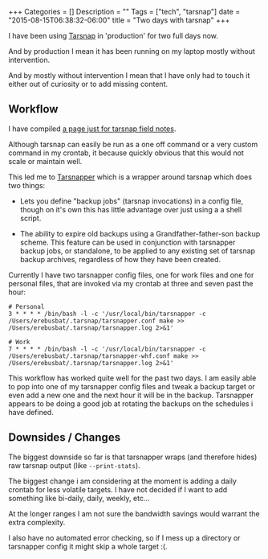 +++
Categories = []
Description = ""
Tags = ["tech", "tarsnap"]
date = "2015-08-15T06:38:32-06:00"
title = "Two days with tarsnap"
+++

I have been using [Tarsnap](https://www.tarsnap.com) in 'production' for two full days now.

And by production I mean it has been running on my laptop mostly without intervention.
<!--more-->
And by mostly without intervention I mean that I have only had to touch it either out of curiosity or to add missing content.

## Workflow
I have compiled [a page just for tarsnap field notes](/2015/08/tarsnap-field-notes/).

Although tarsnap can easily be run as a one off command or a very custom command in my crontab, it because quickly obvious that this would not scale or maintain well.

This led me to [Tarsnapper](https://github.com/miracle2k/tarsnapper) which is a wrapper around tarsnap which does two things:

- Lets you define "backup jobs" (tarsnap invocations) in a config file,
  though on it's own this has little advantage over just using a a shell
  script.

- The ability to expire old backups using a Grandfather-father-son backup
  scheme. This feature can be used in conjunction with tarsnapper
  backup jobs, or standalone, to be applied to any existing set of
  tarsnap backup archives, regardless of how they have been created.

Currently I have two tarsnapper config files, one for work files and one for personal files, that are invoked via my crontab at three and seven past the hour:

~~~ crontab
# Personal
3 * * * * /bin/bash -l -c '/usr/local/bin/tarsnapper -c /Users/erebusbat/.tarsnap/tarsnapper.conf make >> /Users/erebusbat/.tarsnap/tarsnapper.log 2>&1'

# Work
7 * * * * /bin/bash -l -c '/usr/local/bin/tarsnapper -c /Users/erebusbat/.tarsnap/tarsnapper-whf.conf make >> /Users/erebusbat/.tarsnap/tarsnapper.log 2>&1'
~~~

This workflow has worked quite well for the past two days.  I am easily able to pop into one of my tarsnapper config files and tweak a backup target or even add a new one and the next hour it will be in the backup. Tarsnapper appears to be doing a good job at rotating the backups on the schedules i have defined.

## Downsides / Changes
The biggest downside so far is that tarsnapper wraps (and therefore hides) raw tarsnap output (like `--print-stats`).

The biggest change i am considering at the moment is adding a daily crontab for less volatile targets.  I have not decided if I want to add something like bi-daily, daily, weekly, etc...

At the longer ranges I am not sure the bandwidth savings would warrant the extra complexity.

I also have no automated error checking, so if I mess up a directory or tarsnapper config it might skip a whole target :(.
